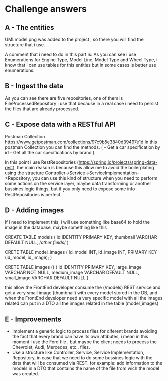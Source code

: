 # Challenge answers

## A - The entities
UMLmodel.png was added to the project , so there you will find the structure that i use.

A comment that i need to do in this part is:
As you can see i use Enumerations for Engine Type, Model Line, Model Type and Wheel Type, i know that i can use tables for this entities 
but in some cases is better use enumerations.

## B - Ingest the data

As you can see there are five repositories, one of them is FileProcessedRepository i use that because in a real case i need to persist the 
files that are already processed.

## C - Expose data with a RESTful API

Postman Collection 
https://www.getpostman.com/collections/97c9b5e3840d39497e1d
In this postman Collection you can find the methods.
(
    -   Get a car specification by id
    -   Get all the car specifications by brand
)

In this point i use RestRepositories (https://spring.io/projects/spring-data-rest), the main reason is because this allow me to avoid the boilerplating using the structure Controller->Service->ServiceImplementation->Repository, you can use this kind of structure when you need to perform some actions on the service layer, maybe data transforming or another bussines logic things, but if you only need to expose some info RestRepositories is perfect.

## D - Adding images

If i need to implement this, i will use something like base64 to hold the image in the database, maybe something like this 

CREATE TABLE models (
    id  IDENTITY    PRIMARY KEY,
    thumbnail   VARCHAR DEFAULT NULL,
    /*other fields*/
)

CRETE TABLE model_images (
    id_model INT,
    id_image INT,
    PRIMARY KEY (id_model, id_image);
)

CRETE TABLE images () {
    id  IDENTITY    PRIMARY KEY,
    large_image    VARCHAR NOT NULL,
    medium_image    VARCHAR DEFAULT NULL,
    small_image     VARCHAR DEFAULT NULL
}

this allow the FrontEnd developer consume the (/models) REST service and get a very small image (thumbnail) with every model stored in the DB, and when the FrontEnd developer need a very specific model with all the images related can put in a DTO all the images related in the table (model_images)

## E - Improvements
- Implement a generic logic to process files for diferent brands avoiding the fact that every brand can have its own attibutes, i mean in this moment i use the Ford file , but maybe the client needs to process the Chevrolet, Audi, Mercedes, etc.. files.
- Use a structure like Controller, Service, Service Implementation, Repository, in case that we need to do some bussines logic with the data that will be consumed via REST. for example: add information to the models in a DTO that contains the name of the file from wich the model was created.



